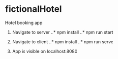 # fictionalHotel
Hotel booking app

1. Navigate to server
..* npm install
..* npm run start

2. Navigate to client
..* npm install
..* npm run serve

3. App is visible on localhost:8080
